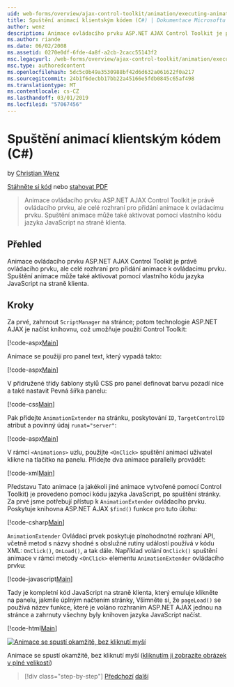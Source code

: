 ```yaml
---
uid: web-forms/overview/ajax-control-toolkit/animation/executing-animations-using-client-side-code-cs
title: Spuštění animací klientským kódem (C#) | Dokumentace Microsoftu
author: wenz
description: Animace ovládacího prvku ASP.NET AJAX Control Toolkit je právě ovládacího prvku, ale celé rozhraní pro přidání animace k ovládacímu prvku. Spuštění animace...
ms.author: riande
ms.date: 06/02/2008
ms.assetid: 0270e0df-6fde-4a8f-a2cb-2cacc55143f2
msc.legacyurl: /web-forms/overview/ajax-control-toolkit/animation/executing-animations-using-client-side-code-cs
msc.type: authoredcontent
ms.openlocfilehash: 5dc5c0b49a3530988bf42d6d632a061622f0a217
ms.sourcegitcommit: 24b1f6decbb17bb22a45166e5fdb0845c65af498
ms.translationtype: MT
ms.contentlocale: cs-CZ
ms.lasthandoff: 03/01/2019
ms.locfileid: "57067456"
---
```

<a name="executing-animations-using-client-side-code-c"></a>Spuštění animací klientským kódem (C#)
====================
by [Christian Wenz](https://github.com/wenz)

[Stáhněte si kód](http://download.microsoft.com/download/f/9/a/f9a26acd-8df4-4484-8a18-199e4598f411/Animation10.cs.zip) nebo [stahovat PDF](http://download.microsoft.com/download/6/7/1/6718d452-ff89-4d3f-a90e-c74ec2d636a3/animation10CS.pdf)

> Animace ovládacího prvku ASP.NET AJAX Control Toolkit je právě ovládacího prvku, ale celé rozhraní pro přidání animace k ovládacímu prvku. Spuštění animace může také aktivovat pomocí vlastního kódu jazyka JavaScript na straně klienta.


## <a name="overview"></a>Přehled

Animace ovládacího prvku ASP.NET AJAX Control Toolkit je právě ovládacího prvku, ale celé rozhraní pro přidání animace k ovládacímu prvku. Spuštění animace může také aktivovat pomocí vlastního kódu jazyka JavaScript na straně klienta.

## <a name="steps"></a>Kroky

Za prvé, zahrnout `ScriptManager` na stránce; potom technologie ASP.NET AJAX je načíst knihovnu, což umožňuje použití Control Toolkit:

[!code-aspx[Main](executing-animations-using-client-side-code-cs/samples/sample1.aspx)]

Animace se použijí pro panel text, který vypadá takto:

[!code-aspx[Main](executing-animations-using-client-side-code-cs/samples/sample2.aspx)]

V přidružené třídy šablony stylů CSS pro panel definovat barvu pozadí nice a také nastavit Pevná šířka panelu:

[!code-css[Main](executing-animations-using-client-side-code-cs/samples/sample3.css)]

Pak přidejte `AnimationExtender` na stránku, poskytování `ID`, `TargetControlID` atribut a povinný údaj `runat="server"`:

[!code-aspx[Main](executing-animations-using-client-side-code-cs/samples/sample4.aspx)]

V rámci `<Animations>` uzlu, použijte `<OnClick>` spuštění animací uživatel klikne na tlačítko na panelu. Přidejte dva animace parallelly provádět:

[!code-xml[Main](executing-animations-using-client-side-code-cs/samples/sample5.xml)]

Představu Tato animace (a jakékoli jiné animace vytvořené pomocí Control Toolkit) je provedeno pomocí kódu jazyka JavaScript, po spuštění stránky. Za prvé jsme potřebují přístup k `AnimationExtender` ovládacího prvku. Poskytuje knihovna ASP.NET AJAX `$find()` funkce pro tuto úlohu:

[!code-csharp[Main](executing-animations-using-client-side-code-cs/samples/sample6.cs)]

`AnimationExtender` Ovládací prvek poskytuje plnohodnotné rozhraní API, včetně metod s názvy shodné s obslužné rutiny událostí používá v kódu XML: `OnClick()`, `OnLoad()`, a tak dále. Například volání `OnClick()` spuštění animace v rámci metody `<OnClick>` elementu `AnimationExtender` ovládacího prvku:

[!code-javascript[Main](executing-animations-using-client-side-code-cs/samples/sample7.js)]

Tady je kompletní kód JavaScript na straně klienta, který emuluje klikněte na panelu, jakmile úplným načtením stránky, Všimněte si, že `pageLoad()` se používá název funkce, které je voláno rozhraním ASP.NET AJAX jednou na stránce a zahrnuty všechny byly knihoven jazyka JavaScript načíst.

[!code-html[Main](executing-animations-using-client-side-code-cs/samples/sample8.html)]


[![Animace se spustí okamžitě, bez kliknutí myší](executing-animations-using-client-side-code-cs/_static/image2.png)](executing-animations-using-client-side-code-cs/_static/image1.png)

Animace se spustí okamžitě, bez kliknutí myší ([kliknutím ji zobrazíte obrázek v plné velikosti](executing-animations-using-client-side-code-cs/_static/image3.png))

> [!div class="step-by-step"]
> [Předchozí](modifying-animations-from-the-server-side-cs.md)
> [další](changing-an-animation-using-client-side-code-cs.md)

